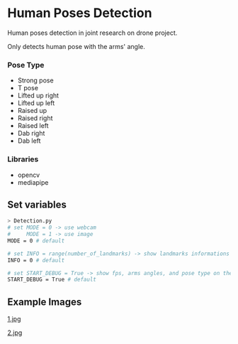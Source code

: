 # Human Poses Detection
Human poses detection in joint research on drone project.

Only detects human pose with the arms' angle.

### Pose Type
- Strong pose
- T pose
- Lifted up right
- Lifted up left
- Raised up
- Raised right
- Raised left
- Dab right
- Dab left

### Libraries
- opencv
- mediapipe

## Set variables
``` bash
> Detection.py
# set MODE = 0 -> use webcam
#     MODE = 1 -> use image
MODE = 0 # default

# set INFO = range(number_of_landmarks) -> show landmarks informations in the terminal.
INFO = 0 # default

# set START_DEBUG = True -> show fps, arms angles, and pose type on the webcam window.
START_DEBUG = True # default
```
## Example Images
[1.jpg](https://unsplash.com/photos/v4zceVZ5HK8)

[2.jpg](https://unsplash.com/photos/e_rhazQLaSs)
